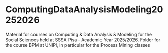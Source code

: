 # ComputingDataAnalysisModeling20252026
Material for courses on Computing &amp; Data Analysis &amp; Modeling for the Social Sciences held at SSSA Pisa - Academic Year 2025/2026.
Folder for the course BPM at UNIPI, in particular for the Process Mining classes
